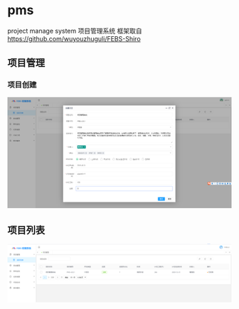 # pms 
project manage system 项目管理系统
框架取自
https://github.com/wuyouzhuguli/FEBS-Shiro

## 项目管理
### 项目创建
![项目创建](screenshot/创建项目.png)

## 项目列表
![项目列表](screenshot/项目列表.png)
